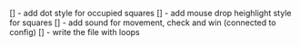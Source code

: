 [] - add dot style for occupied squares
[] - add mouse drop heighlight style for squares
[] - add sound for movement, check and win (connected to config)
[] - write the file with loops